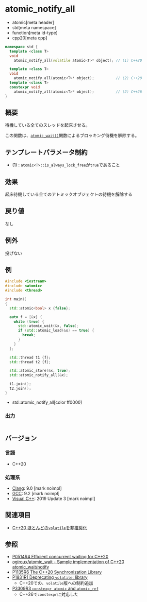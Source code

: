 # atomic_notify_all
* atomic[meta header]
* std[meta namespace]
* function[meta id-type]
* cpp20[meta cpp]

```cpp
namespace std {
  template <class T>
  void
    atomic_notify_all(volatile atomic<T>* object); // (1) C++20

  template <class T>
  void
    atomic_notify_all(atomic<T>* object);          // (2) C++20
  template <class T>
  constexpr void
    atomic_notify_all(atomic<T>* object);          // (2) C++26
}
```

## 概要
待機している全てのスレッドを起床させる。

この関数は、[`atomic_wait()`](atomic_wait.md)関数によるブロッキング待機を解除する。


## テンプレートパラメータ制約
- (1) : `atomic<T>::is_always_lock_free`が`true`であること


## 効果
起床待機している全てのアトミックオブジェクトの待機を解除する


## 戻り値
なし


## 例外
投げない


## 例
```cpp example
#include <iostream>
#include <atomic>
#include <thread>

int main()
{
  std::atomic<bool> x {false};

  auto f = [&x] {
    while (true) {
      std::atomic_wait(&x, false);
      if (std::atomic_load(&x) == true) {
        break;
      }
    }
  };

  std::thread t1 {f};
  std::thread t2 {f};

  std::atomic_store(&x, true);
  std::atomic_notify_all(&x);

  t1.join();
  t2.join();
}
```
* std::atomic_notify_all[color ff0000]

### 出力
```
```


## バージョン
### 言語
- C++20

### 処理系
- [Clang](/implementation.md#clang): 9.0 [mark noimpl]
- [GCC](/implementation.md#gcc): 9.2 [mark noimpl]
- [Visual C++](/implementation.md#visual_cpp): 2019 Update 3 [mark noimpl]


## 関連項目
- [C++20 ほとんどの`volatile`を非推奨化](/lang/cpp20/deprecating_volatile.md)


## 参照
- [P0514R4 Efficient concurrent waiting for C++20](http://www.open-std.org/jtc1/sc22/wg21/docs/papers/2018/p0514r4.pdf)
- [ogiroux/atomic_wait - Sample implementation of C++20 atomic_wait/notify](https://github.com/ogiroux/atomic_wait)
- [P1135R6 The C++20 Synchronization Library](http://www.open-std.org/jtc1/sc22/wg21/docs/papers/2019/p1135r6.html)
- [P1831R1 Deprecating `volatile`: library](http://www.open-std.org/jtc1/sc22/wg21/docs/papers/2020/p1831r1.html)
    - C++20での、`volatile`版への制約追加
- [P3309R3 `constexpr atomic` and `atomic_ref`](https://open-std.org/jtc1/sc22/wg21/docs/papers/2024/p3309r3.html)
    - C++26で`constexpr`に対応した
